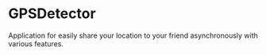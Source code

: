 # GPSDetector
Application for easily share your location to your friend asynchronously with various features.

